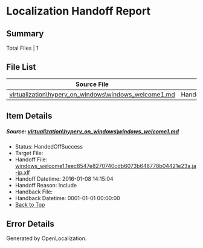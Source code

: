 # <a name='report-top'></a> Localization Handoff Report

## Summary
 Total Files | 1

## File List
 Source File | Status | Details 
 ----------- | ------ | ------- 
 [virtualization\hyperv_on_windows\windows_welcome1.md](https://github.com/OpenLocalizationOrg/hyperV/blob/1c13a49e37f271e914f37a977a03045f8c255a73/virtualization/hyperv_on_windows/windows_welcome1.md) | HandedOffSuccess | [Details](#45b3d0220f08a392288244df9b2aec25aba20ed1202)

## Item Details
##### <a name='45b3d0220f08a392288244df9b2aec25aba20ed1202'></a> Source: [virtualization\hyperv_on_windows\windows_welcome1.md](https://github.com/OpenLocalizationOrg/hyperV/blob/1c13a49e37f271e914f37a977a03045f8c255a73/virtualization/hyperv_on_windows/windows_welcome1.md)
* Status: HandedOffSuccess
* Target File: 
* Handoff File: [windows_welcome1.1eec8547e8270740cdb6073b648778b04421e23a.ja-jp.xlf](https://github.com/OpenLocalizationOrg/olhandoff/blob/2aaa248551bd896b4e8c7b27b5257e44c177530b/ol-handoff/OpenLocalizationOrg/hyperV.ja-jp/master/windows_welcome1.1eec8547e8270740cdb6073b648778b04421e23a.ja-jp.xlf)
* Handoff Datetime: 2016-01-08 14:15:04
* Handoff Reason: Include
* Handback File: 
* Handback Datetime: 0001-01-01 00:00:00
* [Back to Top](#report-top)


## Error Details

Generated by OpenLocalization.
